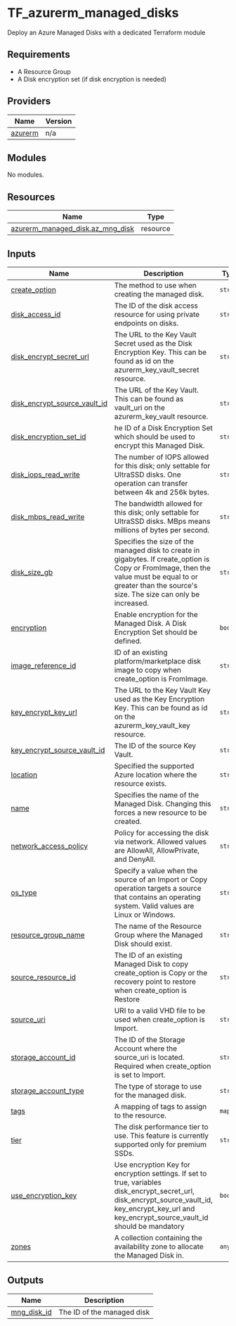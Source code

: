 # TF_azurerm_managed_disks

Deploy an Azure Managed Disks with a dedicated Terraform module

## Requirements

* A Resource Group
* A Disk encryption set (if disk encryption is needed)

## Providers

| Name | Version |
|------|---------|
| <a name="provider_azurerm"></a> [azurerm](#provider\_azurerm) | n/a |

## Modules

No modules.

## Resources

| Name | Type |
|------|------|
| [azurerm_managed_disk.az_mng_disk](https://registry.terraform.io/providers/hashicorp/azurerm/latest/docs/resources/managed_disk) | resource |

## Inputs

| Name | Description | Type | Default | Required |
|------|-------------|------|---------|:--------:|
| <a name="input_create_option"></a> [create\_option](#input\_create\_option) | The method to use when creating the managed disk. | `string` | `"Empty"` | no |
| <a name="input_disk_access_id"></a> [disk\_access\_id](#input\_disk\_access\_id) | The ID of the disk access resource for using private endpoints on disks. | `string` | `null` | no |
| <a name="input_disk_encrypt_secret_url"></a> [disk\_encrypt\_secret\_url](#input\_disk\_encrypt\_secret\_url) | The URL to the Key Vault Secret used as the Disk Encryption Key. This can be found as id on the azurerm\_key\_vault\_secret resource. | `string` | `null` | no |
| <a name="input_disk_encrypt_source_vault_id"></a> [disk\_encrypt\_source\_vault\_id](#input\_disk\_encrypt\_source\_vault\_id) | The URL of the Key Vault. This can be found as vault\_uri on the azurerm\_key\_vault resource. | `string` | `null` | no |
| <a name="input_disk_encryption_set_id"></a> [disk\_encryption\_set\_id](#input\_disk\_encryption\_set\_id) | he ID of a Disk Encryption Set which should be used to encrypt this Managed Disk. | `string` | `null` | no |
| <a name="input_disk_iops_read_write"></a> [disk\_iops\_read\_write](#input\_disk\_iops\_read\_write) | The number of IOPS allowed for this disk; only settable for UltraSSD disks. One operation can transfer between 4k and 256k bytes. | `string` | `null` | no |
| <a name="input_disk_mbps_read_write"></a> [disk\_mbps\_read\_write](#input\_disk\_mbps\_read\_write) | The bandwidth allowed for this disk; only settable for UltraSSD disks. MBps means millions of bytes per second. | `string` | `null` | no |
| <a name="input_disk_size_gb"></a> [disk\_size\_gb](#input\_disk\_size\_gb) | Specifies the size of the managed disk to create in gigabytes. If create\_option is Copy or FromImage, then the value must be equal to or greater than the source's size. The size can only be increased. | `string` | `null` | no |
| <a name="input_encryption"></a> [encryption](#input\_encryption) | Enable encryption for the Managed Disk. A Disk Encryption Set should be defined. | `bool` | `false` | no |
| <a name="input_image_reference_id"></a> [image\_reference\_id](#input\_image\_reference\_id) | ID of an existing platform/marketplace disk image to copy when create\_option is FromImage. | `string` | `null` | no |
| <a name="input_key_encrypt_key_url"></a> [key\_encrypt\_key\_url](#input\_key\_encrypt\_key\_url) | The URL to the Key Vault Key used as the Key Encryption Key. This can be found as id on the azurerm\_key\_vault\_key resource. | `string` | `null` | no |
| <a name="input_key_encrypt_source_vault_id"></a> [key\_encrypt\_source\_vault\_id](#input\_key\_encrypt\_source\_vault\_id) | The ID of the source Key Vault. | `string` | `null` | no |
| <a name="input_location"></a> [location](#input\_location) | Specified the supported Azure location where the resource exists. | `string` | `null` | no |
| <a name="input_name"></a> [name](#input\_name) | Specifies the name of the Managed Disk. Changing this forces a new resource to be created. | `string` | n/a | yes |
| <a name="input_network_access_policy"></a> [network\_access\_policy](#input\_network\_access\_policy) | Policy for accessing the disk via network. Allowed values are AllowAll, AllowPrivate, and DenyAll. | `string` | `null` | no |
| <a name="input_os_type"></a> [os\_type](#input\_os\_type) | Specify a value when the source of an Import or Copy operation targets a source that contains an operating system. Valid values are Linux or Windows. | `string` | `null` | no |
| <a name="input_resource_group_name"></a> [resource\_group\_name](#input\_resource\_group\_name) | The name of the Resource Group where the Managed Disk should exist. | `string` | n/a | yes |
| <a name="input_source_resource_id"></a> [source\_resource\_id](#input\_source\_resource\_id) | The ID of an existing Managed Disk to copy create\_option is Copy or the recovery point to restore when create\_option is Restore | `string` | `null` | no |
| <a name="input_source_uri"></a> [source\_uri](#input\_source\_uri) | URI to a valid VHD file to be used when create\_option is Import. | `string` | `null` | no |
| <a name="input_storage_account_id"></a> [storage\_account\_id](#input\_storage\_account\_id) | The ID of the Storage Account where the source\_uri is located. Required when create\_option is set to Import. | `string` | `null` | no |
| <a name="input_storage_account_type"></a> [storage\_account\_type](#input\_storage\_account\_type) | The type of storage to use for the managed disk. | `string` | `"Standard_LRS"` | no |
| <a name="input_tags"></a> [tags](#input\_tags) | A mapping of tags to assign to the resource. | `map` | `{}` | no |
| <a name="input_tier"></a> [tier](#input\_tier) | The disk performance tier to use. This feature is currently supported only for premium SSDs. | `string` | `null` | no |
| <a name="input_use_encryption_key"></a> [use\_encryption\_key](#input\_use\_encryption\_key) | Use encryption Key for encryption settings. If set to true, variables disk\_encrypt\_secret\_url, disk\_encrypt\_source\_vault\_id, key\_encrypt\_key\_url and key\_encrypt\_source\_vault\_id should be mandatory | `bool` | `false` | no |
| <a name="input_zones"></a> [zones](#input\_zones) | A collection containing the availability zone to allocate the Managed Disk in. | `any` | `null` | no |

## Outputs

| Name | Description |
|------|-------------|
| <a name="output_mng_disk_id"></a> [mng\_disk\_id](#output\_mng\_disk\_id) | The ID of the managed disk |